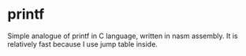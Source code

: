 # printf
Simple analogue of printf in C language, written in nasm assembly. 
It is relatively fast because I use jump table inside. 

